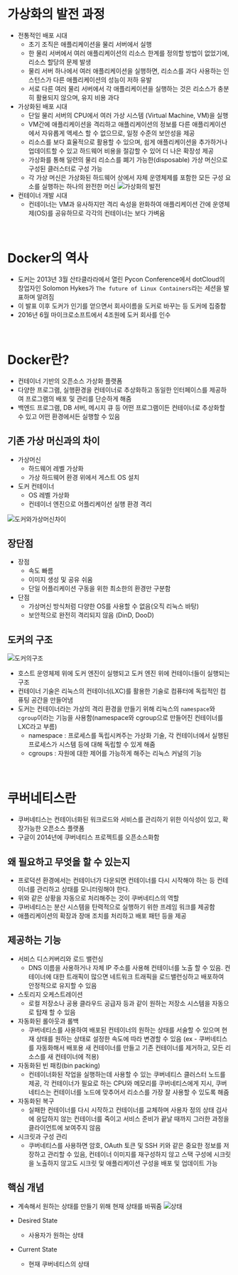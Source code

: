 
<br>

# 가상화의 발전 과정
- 전통적인 배포 시대
    - 초기 조직은 애플리케이션을 물리 서버에서 실행
    - 한 물리 서버에서 여러 애플리케이션의 리소스 한계를 정의할 방법이 없었기에, 리소스 할당의 문제 발생
    - 물리 서버 하나에서 여러 애플리케이션을 실행하면, 리소스를 과다 사용하는 인스턴스가 다른 애플리케이션의 성능이 저하 유발
    - 서로 다른 여러 물리 서버에서 각 애플리케이션을 실행하는 것은 리소스가 충분히 활용되지 않으며, 유지 비용 과다
- 가상화된 배포 시대
    - 단일 물리 서버의 CPU에서 여러 가상 시스템 (Virtual Machine, VM)을 실행
    - VM간에 애플리케이션을 격리하고 애플리케이션의 정보를 다른 애플리케이션에서 자유롭게 액세스 할 수 없으므로, 일정 수준의 보안성을 제공
    - 리소스를 보다 효율적으로 활용할 수 있으며, 쉽게 애플리케이션을 추가하거나 업데이트할 수 있고 하드웨어 비용을 절감할 수 있어 더 나은 확장성 제공
    - 가상화를 통해 일련의 물리 리소스를 폐기 가능한(disposable) 가상 머신으로 구성된 클러스터로 구성 가능
    - 각 가상 머신은 가상화된 하드웨어 상에서 자체 운영체제를 포함한 모든 구성 요소를 실행하는 하나의 완전한 머신
![가상화의 발전](https://itwiki.kr/images/thumb/d/d4/%EA%B0%80%EC%83%81%ED%99%94%EC%9D%98_%EB%B0%9C%EC%A0%84_%EA%B3%BC%EC%A0%95.png/800px-%EA%B0%80%EC%83%81%ED%99%94%EC%9D%98_%EB%B0%9C%EC%A0%84_%EA%B3%BC%EC%A0%95.png?20200920093921)
- 컨테이너 개발 시대
    - 컨테이너는 VM과 유사하지만 격리 속성을 완화하여 애플리케이션 간에 운영체제(OS)를 공유하므로 각각의 컨테이너는 보다 가벼움

<br>

# Docker의 역사
- 도커는 2013년 3월 산타클라라에서 열린 Pycon Conference에서 dotCloud의 창업자인 Solomon Hykes가 `The future of Linux Containers`라는 세션을 발표하며 알려짐
- 이 발표 이후 도커가 인기를 얻으면서 회사이름을 도커로 바꾸는 등 도커에 집중함
- 2016년 6월 마이크로소프트에서 4조원에 도커 회사를 인수

<br>

# Docker란?
- 컨테이너 기반의 오픈소스 가상화 플랫폼
- 다양한 프로그램, 실행환경을 컨테이너로 추상화하고 동일한 인터페이스를 제공하여 프로그램의 배포 및 관리를 단순하게 해줌
- 백엔드 프로그램, DB 서버, 메시지 큐 등 어떤 프로그램이든 컨테이너로 추상화할 수 있고 어떤 환경에서든 실행할 수 있음

## 기존 가상 머신과의 차이
- 가상머신
    - 하드웨어 레벨 가상화
    - 가상 하드웨어 환경 위에서 게스트 OS 설치
- 도커 컨테이너
    - OS 레벨 가상화
    - 컨테이너 엔진으로 어플리케이션 실행 환경 격리

![도커와가상머신차이](https://itwiki.kr/images/8/85/%EA%B0%80%EC%83%81_%EB%A8%B8%EC%8B%A0%EA%B3%BC_%EC%BB%A8%ED%85%8C%EC%9D%B4%EB%84%88.png)

## 장단점
- 장점
    - 속도 빠름
    - 이미지 생성 및 공유 쉬움
    - 단일 어플리케이션 구동을 위한 최소한의 환경만 구분함
- 단점
    - 가상머신 방식처럼 다양한 OS를 사용할 수 없음(오직 리눅스 바탕)
    - 보안적으로 완전히 격리되지 않음 (DinD, DooD)

## 도커의 구조
![도커의구조](https://velog.velcdn.com/images/sorzzzzy/post/0a976516-ee69-4fe4-9223-513d5e885a56/image.png)

- 호스트 운영체제 위에 도커 엔진이 실행되고 도커 엔진 위에 컨테이너들이 실행되는 구조
- 컨테이너 기술은 리눅스의 컨테이너(LXC)를 활용한 기술로 컴퓨터에 독립적인 컴퓨팅 공간을 만들어냄
- 도커는 컨테이너라는 가상의 격리 환경을 만들기 위해 리눅스의 `namespace`와 `cgroup`이라는 기능을 사용함(namespace와 cgroup으로 만들어진 컨테이너를 LXC라고 부름)
    - namespace : 프로세스를 독립시켜주는 가상화 기술, 각 컨테이너에서 실행된 프로세스가 시스템 등에 대해 독립할 수 있게 해줌
    - cgroups : 자원에 대한 제어를 가능하게 해주는 리눅스 커널의 기능

<br>

# 쿠버네티스란
- 쿠버네티스는 컨테이너화된 워크로드와 서비스를 관리하기 위한 이식성이 있고, 확장가능한 오픈소스 플랫폼
- 구글이 2014년에 쿠버네티스 프로젝트를 오픈소스화함

## 왜 필요하고 무엇을 할 수 있는지
- 프로덕션 환경에서는 컨테이너가 다운되면 컨테이너를 다시 시작해야 하는 등 컨테이너를 관리하고 상태를 모니터링해야 한다.
- 위와 같은 상황을 자동으로 처리해주는 것이 쿠버네티스의 역할
- 쿠버네티스는 분산 시스템을 탄력적으로 실행하기 위한 프레임 워크를 제공함
- 애플리케이션의 확장과 장애 조치를 처리하고 배포 패턴 등을 제공

## 제공하는 기능
- 서비스 디스커버리와 로드 밸런싱
    - DNS 이름을 사용하거나 자체 IP 주소를 사용해 컨테이너를 노출 할 수 있음. 컨테이너에 대한 트래픽이 많으면 네트워크 트래픽을 로드밸런싱하고 배포하여 안정적으로 유지할 수 있음
- 스토리지 오케스트레이션
    - 로컬 저장소나 공용 클라우드 공급자 등과 같이 원하는 저장소 시스템을 자동으로 탑재 할 수 있음
- 자동화된 롤아웃과 롤백
    - 쿠버네티스를 사용하여 배포된 컨테이너의 원하는 상태를 서술할 수 있으며 현재 상태를 원하는 상태로 설정한 속도에 따라 변경할 수 있음 (ex - 쿠버네티스를 자동화해서 배포용 새 컨테이너를 만들고 기존 컨테이너를 제거하고, 모든 리소스를 새 컨테이너에 적용)
- 자동화된 빈 패킹(bin packing)
    - 컨테이너화된 작업을 실행하는데 사용할 수 있는 쿠버네티스 클러스터 노드를 제공, 각 컨테이너가 필요로 하는 CPU와 메모리를 쿠버네티스에게 지시, 쿠버네티스는 컨테이너를 노드에 맞추어서 리소스를 가장 잘 사용할 수 있도록 해줌
- 자동화된 복구
    - 실패한 컨테이너를 다시 시작하고 컨테이너를 교체하며 사용자 정의 상태 검사에 응답하지 않는 컨테이너를 죽이고 서비스 준비가 끝날 때까지 그러한 과정을 클라이언트에 보여주지 않음
- 시크릿과 구성 관리
    - 쿠버네티스를 사용하면 암호, OAuth 토큰 및 SSH 키와 같은 중요한 정보를 저장하고 관리할 수 있음, 컨테이너 이미지를 재구성하지 않고 스택 구성에 시크릿을 노출하지 않고도 시크릿 및 애플리케이션 구성을 배포 및 업데이트 가능

## 핵심 개념
- 계속해서 원하는 상태를 만들기 위해 현재 상태를 바꿔줌
![상태](https://img1.daumcdn.net/thumb/R1280x0/?scode=mtistory2&fname=https%3A%2F%2Fblog.kakaocdn.net%2Fdn%2FcOou5p%2FbtqFDwLCI49%2F0b9LcF2HNCVXhCEwzm8Gw1%2Fimg.png)

- Desired State
    - 사용자가 원하는 상태
- Current State
    - 현재 쿠버네티스의 상태
